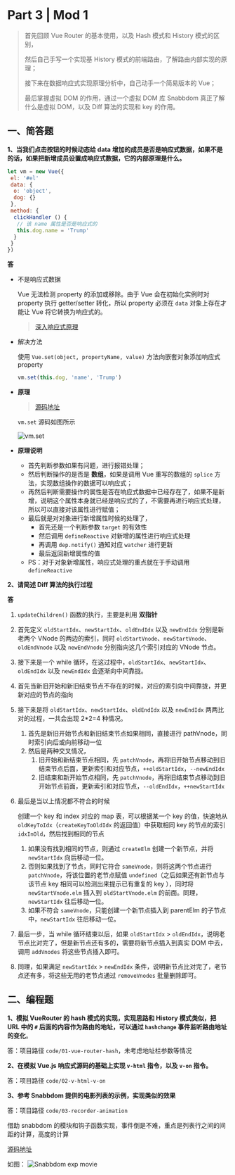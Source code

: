 # Part 3 | Mod 1

> 首先回顾 Vue Router 的基本使用，以及 Hash 模式和 History 模式的区别，
>
> 然后自己手写一个实现基 History 模式的前端路由，了解路由内部实现的原理；
>
> 接下来在数据响应式实现原理分析中，自己动手一个简易版本的 Vue；
>
> 最后掌握虚拟 DOM 的作用，通过一个虚拟 DOM 库 Snabbdom 真正了解什么是虚拟 DOM，以及 Diff 算法的实现和 key 的作用。

## 一、简答题

**1、当我们点击按钮的时候动态给 data 增加的成员是否是响应式数据，如果不是的话，如果把新增成员设置成响应式数据，它的内部原理是什么。**

```javascript
let vm = new Vue({
 el: '#el'
 data: {
  o: 'object',
  dog: {}
 },
 method: {
  clickHandler () {
   // 该 name 属性是否是响应式的
   this.dog.name = 'Trump'
  }
 }
})
```

**答**

- 不是响应式数据

  Vue 无法检测 property 的添加或移除。由于 Vue 会在初始化实例时对 property 执行 getter/setter 转化，所以 property 必须在 `data` 对象上存在才能让 Vue 将它转换为响应式的。

  > [深入响应式原理](https://cn.vuejs.org/v2/guide/reactivity.html#%E5%AF%B9%E4%BA%8E%E5%AF%B9%E8%B1%A1)

- 解决方法

  使用 `Vue.set(object, propertyName, value)` 方法向嵌套对象添加响应式 property

  ```javascript
  vm.set(this.dog, 'name', 'Trump')
  ```

- **原理**

  > [源码地址](https://github.com/vuejs/vue/blob/dev/src/core/observer/index.js)

  `vm.set` 源码如图所示

  ![vm.set](https://tva1.sinaimg.cn/large/007S8ZIlgy1ggkiqrn0cbj30vr0u07ci.jpg)

- **原理说明**
  - 首先判断参数如果有问题，进行报错处理；
  - 然后判断操作的是否是 **数组**，如果是调用 Vue 重写的数组的 `splice` 方法，实现数组操作的数据可以响应式；
  - 再然后判断需要操作的属性是否在响应式数据中已经存在了，如果不是新增，说明这个属性本身就已经是响应式的了，不需要再进行响应式处理，所以可以直接对该属性进行赋值；
  - 最后就是对对象进行新增属性时候的处理了，
    - 首先还是一个判断参数 `target` 的有效性
    - 然后调用 `defineReactive` 对新增的属性进行响应式处理
    - 再调用 `dep.notify()` 通知对应 `watcher` 进行更新
    - 最后返回新增属性的值
  - PS：对于对象新增属性，响应式处理的重点就在于手动调用 `defineReactive`

**2、请简述 Diff 算法的执行过程**

**答**

1.  `updateChildren()` 函数的执行，主要是利用 **双指针**
2.  首先定义 `oldStartIdx`、`newStartIdx`、`oldEndIdx` 以及 `newEndIdx` 分别是新老两个 VNode 的两边的索引，同时 `oldStartVnode`、`newStartVnode`、`oldEndVnode` 以及 `newEndVnode` 分别指向这几个索引对应的 VNode 节点。
3.  接下来是一个 while 循环，在这过程中，`oldStartIdx`、`newStartIdx`、`oldEndIdx` 以及 `newEndIdx` 会逐渐向中间靠拢。
4.  首先当新旧开始和新旧结束节点不存在的时候，对应的索引向中间靠拢，并更新对应的节点的指向
5.  接下来是将 `oldStartIdx`、`newStartIdx`、`oldEndIdx` 以及 `newEndIdx` 两两比对的过程，一共会出现 2\*2=4 种情况。
    1.  首先是新旧开始节点和新旧结束节点如果相同，直接进行 pathVnode，同时索引向后或向前移动一位
    2.  然后是两种交叉情况，
        1. 旧开始和新结束节点相同，先 `patchVnode`，再将旧开始节点移动到旧结束节点后面，更新索引和对应节点，`++oldStartIdx`，`--newEndIdx`
        2. 旧结束和新开始节点相同，先 `patchVnode`，再将旧结束节点移动到旧开始节点前面，更新索引和对应节点，`--oldEndIdx`，`++newStartIdx`
6.  最后是当以上情况都不符合的时候

    创建一个 key 和 index 对应的 map 表，可以根据某一个 key 的值，快速地从 `oldKeyToIdx`（`createKeyToOldIdx` 的返回值）中获取相同 key 的节点的索引 `idxInOld`，然后找到相同的节点

    1.  如果没有找到相同的节点，则通过 `createElm` 创建一个新节点，并将 `newStartIdx` 向后移动一位。
    2.  否则如果找到了节点，同时它符合 `sameVnode`，则将这两个节点进行 `patchVnode`，将该位置的老节点赋值 `undefined`（之后如果还有新节点与该节点 key 相同可以检测出来提示已有重复的 key ），同时将 `newStartVnode.elm` 插入到 `oldStartVnode.elm` 的前面。同理，`newStartIdx` 往后移动一位。
    3.  如果不符合 `sameVnode`，只能创建一个新节点插入到 parentElm 的子节点中，`newStartIdx` 往后移动一位。

7.  最后一步，当 while 循环结束以后，如果 `oldStartIdx` > `oldEndIdx`，说明老节点比对完了，但是新节点还有多的，需要将新节点插入到真实 DOM 中去，调用 `addVnodes` 将这些节点插入即可。
8.  同理，如果满足 `newStartIdx` > `newEndIdx` 条件，说明新节点比对完了，老节点还有多，将这些无用的老节点通过 `removeVnodes` 批量删除即可。

## 二、编程题

**1、模拟 VueRouter 的 hash 模式的实现，实现思路和 History 模式类似，把 URL 中的 `#` 后面的内容作为路由的地址，可以通过 `hashchange` 事件监听路由地址的变化**。

答：项目路径 `code/01-vue-router-hash`，未考虑地址栏参数等情况

**2、在模拟 Vue.js 响应式源码的基础上实现 `v-html` 指令，以及 `v-on` 指令。**

答：项目路径 `code/02-v-html-v-on`

**3、参考 Snabbdom 提供的电影列表的示例，实现类似的效果**

答：项目路径 `code/03-recorder-animation`

借助 snabbdom 的模块和钩子函数实现，事件倒是不难，重点是列表行之间的间距的计算，高度的计算

[源码地址](https://github.com/snabbdom/snabbdom/tree/master/examples/reorder-animation)

如图：
![Snabbdom exp movie](https://tva1.sinaimg.cn/large/007S8ZIlgy1ggkgusneqvj30zi0jl44d.jpg)
